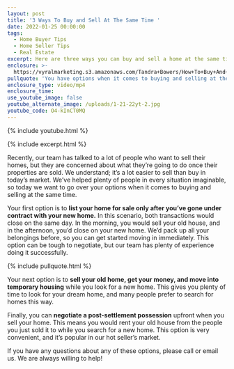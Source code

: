 ```yaml
---
layout: post
title: '3 Ways To Buy and Sell At The Same Time '
date: 2022-01-25 00:00:00
tags:
  - Home Buyer Tips
  - Home Seller Tips
  - Real Estate
excerpt: Here are three ways you can buy and sell a home at the same time.
enclosure: >-
  https://vyralmarketing.s3.amazonaws.com/Tandra+Bowers/How+To+Buy+And+Sell+At+The+Same+Time+(1).mp4
pullquote: 'You have options when it comes to buying and selling at the same time. '
enclosure_type: video/mp4
enclosure_time:
use_youtube_image: false
youtube_alternate_image: /uploads/1-21-22yt-2.jpg
youtube_code: O4-kInCT0MQ
---
```

{% include youtube.html %}

{% include excerpt.html %}

Recently, our team has talked to a lot of people who want to sell their homes, but they are concerned about what they’re going to do once their properties are sold. We understand; it’s a lot easier to sell than buy in today’s market. We’ve helped plenty of people in every situation imaginable, so today we want to go over your options when it comes to buying and selling at the same time.&nbsp;

Your first option is to **list your home for sale only after you’ve gone under contract with your new home.** In this scenario, both transactions would close on the same day. In the morning, you would sell your old house, and in the afternoon, you’d close on your new home. We’d pack up all your belongings before, so you can get started moving in immediately. This option can be tough to negotiate, but our team has plenty of experience doing it successfully.&nbsp;

{% include pullquote.html %}

Your next option is to **sell your old home, get your money, and move into temporary housing** while you look for a new home. This gives you plenty of time to look for your dream home, and many people prefer to search for homes this way.&nbsp;

Finally, you can **negotiate a post-settlement possession** upfront when you sell your home. This means you would rent your old house from the people you just sold it to while you search for a new home. This option is very convenient, and it’s popular in our hot seller’s market.&nbsp;

If you have any questions about any of these options, please call or email us. We are always willing to help\!
